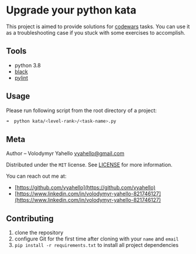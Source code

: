 # Upgrade your python kata

This project is aimed to provide solutions for [codewars](https://www.codewars.com) tasks.
You can use it as a troubleshooting case if you stuck with some exercises to accomplish.

## Tools
- python 3.8
- [black](https://black.readthedocs.io/en/stable/)
- [pylint](https://www.pylint.org/)

## Usage

Please run following script from the root directory of a project:
```bash
➜  python kata/<level-rank>/<task-name>.py
```

## Meta

Author – Volodymyr Yahello vyahello@gmail.com

Distributed under the `MIT` license. See [LICENSE](LICENSE.md) for more information.

You can reach out me at:
* [https://github.com/vyahello](https://github.com/vyahello)
* [https://www.linkedin.com/in/volodymyr-yahello-821746127](https://www.linkedin.com/in/volodymyr-yahello-821746127)

## Contributing
1. clone the repository
2. configure Git for the first time after cloning with your `name` and `email`
3. `pip install -r requirements.txt` to install all project dependencies
